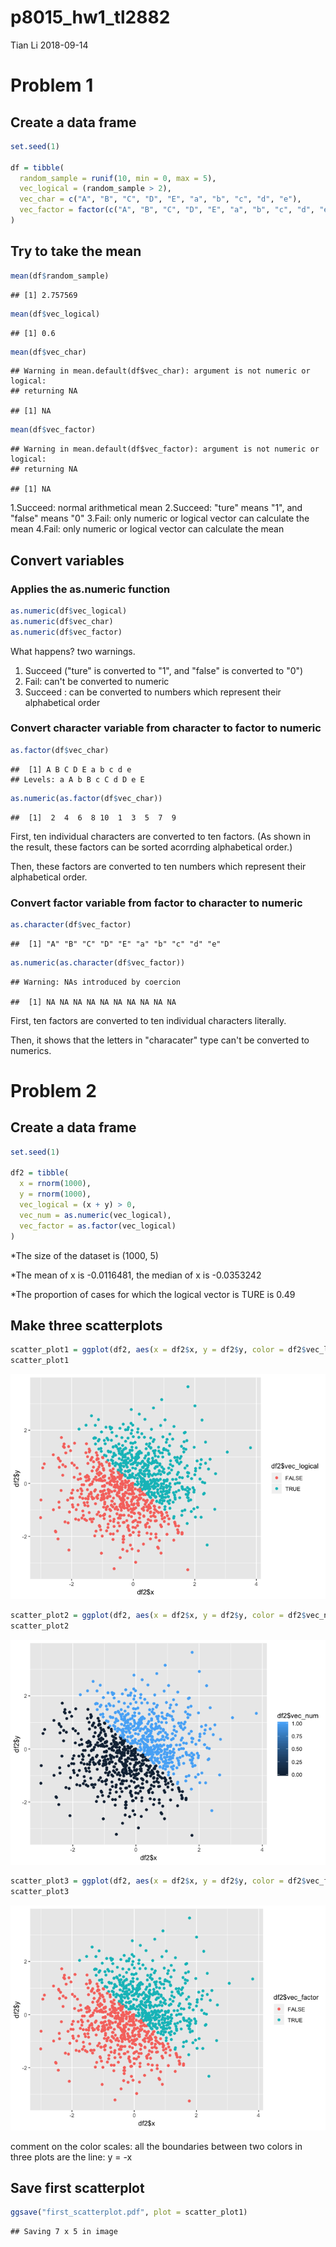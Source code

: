 p8015\_hw1\_tl2882
================
Tian Li
2018-09-14

Problem 1
=========

Create a data frame
-------------------

``` r
set.seed(1)

df = tibble(
  random_sample = runif(10, min = 0, max = 5),
  vec_logical = (random_sample > 2),
  vec_char = c("A", "B", "C", "D", "E", "a", "b", "c", "d", "e"),
  vec_factor = factor(c("A", "B", "C", "D", "E", "a", "b", "c", "d", "e"))
)
```

Try to take the mean
--------------------

``` r
mean(df$random_sample)
```

    ## [1] 2.757569

``` r
mean(df$vec_logical)
```

    ## [1] 0.6

``` r
mean(df$vec_char)
```

    ## Warning in mean.default(df$vec_char): argument is not numeric or logical:
    ## returning NA

    ## [1] NA

``` r
mean(df$vec_factor)
```

    ## Warning in mean.default(df$vec_factor): argument is not numeric or logical:
    ## returning NA

    ## [1] NA

1.Succeed: normal arithmetical mean
2.Succeed: "ture" means "1", and "false" means "0"
3.Fail: only numeric or logical vector can calculate the mean
4.Fail: only numeric or logical vector can calculate the mean

Convert variables
-----------------

### Applies the as.numeric function

``` r
as.numeric(df$vec_logical)
as.numeric(df$vec_char)
as.numeric(df$vec_factor)
```

What happens? two warnings.

1.  Succeed ("ture" is converted to "1", and "false" is converted to "0")
2.  Fail: can't be converted to numeric
3.  Succeed : can be converted to numbers which represent their alphabetical order

### Convert character variable from character to factor to numeric

``` r
as.factor(df$vec_char)
```

    ##  [1] A B C D E a b c d e
    ## Levels: a A b B c C d D e E

``` r
as.numeric(as.factor(df$vec_char))
```

    ##  [1]  2  4  6  8 10  1  3  5  7  9

First, ten individual characters are converted to ten factors.
(As shown in the result, these factors can be sorted acorrding alphabetical order.)

Then, these factors are converted to ten numbers which represent their alphabetical order.

### Convert factor variable from factor to character to numeric

``` r
as.character(df$vec_factor)
```

    ##  [1] "A" "B" "C" "D" "E" "a" "b" "c" "d" "e"

``` r
as.numeric(as.character(df$vec_factor))
```

    ## Warning: NAs introduced by coercion

    ##  [1] NA NA NA NA NA NA NA NA NA NA

First, ten factors are converted to ten individual characters literally.

Then, it shows that the letters in "characater" type can't be converted to numerics.

Problem 2
=========

Create a data frame
-------------------

``` r
set.seed(1)

df2 = tibble(
  x = rnorm(1000),
  y = rnorm(1000),
  vec_logical = (x + y) > 0,
  vec_num = as.numeric(vec_logical),
  vec_factor = as.factor(vec_logical)
)
```

\*The size of the dataset is (1000, 5)

\*The mean of x is -0.0116481, the median of x is -0.0353242

\*The proportion of cases for which the logical vector is TURE is 0.49

Make three scatterplots
-----------------------

``` r
scatter_plot1 = ggplot(df2, aes(x = df2$x, y = df2$y, color = df2$vec_logical)) + geom_point() 
scatter_plot1
```

![](p8015_hw1_tl2882_files/figure-markdown_github/unnamed-chunk-8-1.png)

``` r
scatter_plot2 = ggplot(df2, aes(x = df2$x, y = df2$y, color = df2$vec_num)) + geom_point()
scatter_plot2
```

![](p8015_hw1_tl2882_files/figure-markdown_github/unnamed-chunk-8-2.png)

``` r
scatter_plot3 = ggplot(df2, aes(x = df2$x, y = df2$y, color = df2$vec_factor)) + geom_point()
scatter_plot3
```

![](p8015_hw1_tl2882_files/figure-markdown_github/unnamed-chunk-8-3.png)

comment on the color scales:
all the boundaries between two colors in three plots are the line: y = -x

Save first scatterplot
----------------------

``` r
ggsave("first_scatterplot.pdf", plot = scatter_plot1)
```

    ## Saving 7 x 5 in image
